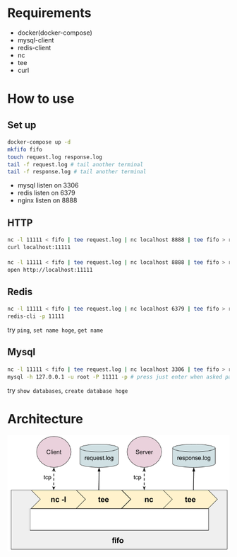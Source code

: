 # Requirements
- docker(docker-compose)
- mysql-client
- redis-client
- nc
- tee
- curl

# How to use
## Set up
```bash
docker-compose up -d
mkfifo fifo
touch request.log response.log
tail -f request.log # tail another terminal
tail -f response.log # tail another terminal
```

- mysql listen on 3306
- redis listen on 6379
- nginx listen on 8888

## HTTP
```bash
nc -l 11111 < fifo | tee request.log | nc localhost 8888 | tee fifo > response.log # tail log file
curl localhost:11111

nc -l 11111 < fifo | tee request.log | nc localhost 8888 | tee fifo > response.log
open http://localhost:11111
```
## Redis
```bash
nc -l 11111 < fifo | tee request.log | nc localhost 6379 | tee fifo > response.log
redis-cli -p 11111 
```

try `ping`, `set name hoge`, `get name`

## Mysql
```bash
nc -l 11111 < fifo | tee request.log | nc localhost 3306 | tee fifo > response.log
mysql -h 127.0.0.1 -u root -P 11111 -p # press just enter when asked password (root password is empty)
```

try `show databases`, `create database hoge`

# Architecture
![Architecture](./protocol-test-arch.png)


